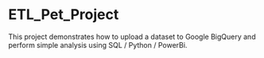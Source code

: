 # ETL_Pet_Project
This project demonstrates how to upload a dataset to Google BigQuery and perform simple analysis using SQL / Python / PowerBi.
